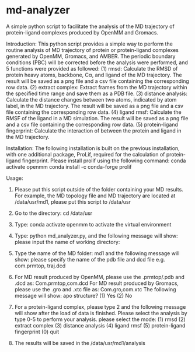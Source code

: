 # md-analyzer
A simple python script to facilitate the analysis of the MD trajectory of protein-ligand complexes produced by OpenMM and Gromacs.

Introduction:
This python script provides a simple way to perform the routine analysis of MD trajectory of protein or protein-ligand complexes generated by OpenMM, Gromacs, and AMBER. The periodic boundary conditions (PBC) will be corrected before the analysis were performed, and 5 functions were provided as followed:
(1) rmsd: Calculate the RMSD of protein heavy atoms, backbone, Cα, and ligand of the MD trajectory. The result will be saved as a png file and a csv file containing the corresponding row data.
(2) extract complex: Extract frames from the MD trajectory within the specified time range and save them as a PDB file.
(3) distance analysis: Calculate the distance changes between two atoms, indicated by atom label, in the MD trajectory. The result will be saved as a png file and a csv file containing the corresponding row data.
(4) ligand rmsf: Calculate the RMSF of the ligand in a MD simulation. The result will be saved as a png file and a csv file containing the corresponding row data.
(5) protein-ligand fingerprint: Calculate the interaction of between the protein and ligand in the MD trajectory.


Installation:
The following installation is built on the previous installation, with one additional package, ProLif, required for the calculation of protein-ligand fingerprint. Please install prolif using the following command:
conda activate openmm
conda install -c conda-forge prolif

Usage:
1.	Please put this script outside of the folder containing your MD results. For example, the MD topology file and MD trajectory are located at /data/usr/md1, please put this script to /data/usr
2.	Go to the directory: cd /data/usr
3.	Type: conda activate openmm to activate the virtual environment
4.	Type: python md_analyzer.py, and the following message will show: 
please input the name of working directory:
5.	Type the name of the MD folder: md1 and the following message will show:
please specify the name of the pdb file and dcd file e.g. com.prmtop, traj.dcd
6.	For MD result produced by OpenMM, please use the .prmtop/.pdb and .dcd as:
Com.prmtop,com.dcd
For MD result produced by Gromacs, please use the .gro and .xtc file as:
Com.gro,com.xtc
The following message will show:
apo structure? (1) Yes (2) No
7.	For a protein-ligand complex, please type 2 and the following message will show after the load of data is finished. Please select the analysis by type 0-5 to perform your analysis. 
please select the mode:
(1) rmsd
(2) extract complex
(3) distance analysis
(4) ligand rmsf
(5) protein-ligand fingerprint
(0) quit

8.	The results will be saved in the /data/usr/md1/analysis

